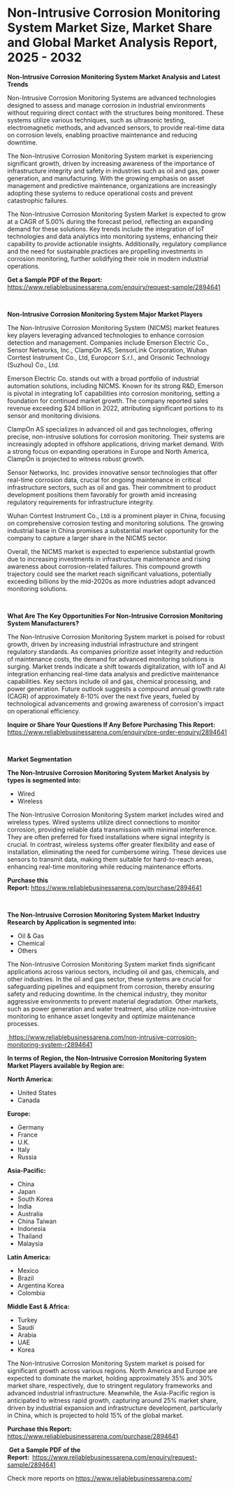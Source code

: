 <p><h1>Non-Intrusive Corrosion Monitoring System Market Size, Market Share and Global Market Analysis Report, 2025 - 2032</h1></p><p><strong>Non-Intrusive Corrosion Monitoring System Market Analysis and Latest Trends</strong></p>
<p><p>Non-Intrusive Corrosion Monitoring Systems are advanced technologies designed to assess and manage corrosion in industrial environments without requiring direct contact with the structures being monitored. These systems utilize various techniques, such as ultrasonic testing, electromagnetic methods, and advanced sensors, to provide real-time data on corrosion levels, enabling proactive maintenance and reducing downtime.</p><p>The Non-Intrusive Corrosion Monitoring System market is experiencing significant growth, driven by increasing awareness of the importance of infrastructure integrity and safety in industries such as oil and gas, power generation, and manufacturing. With the growing emphasis on asset management and predictive maintenance, organizations are increasingly adopting these systems to reduce operational costs and prevent catastrophic failures. </p><p>The Non-Intrusive Corrosion Monitoring System Market is expected to grow at a CAGR of 5.00% during the forecast period, reflecting an expanding demand for these solutions. Key trends include the integration of IoT technologies and data analytics into monitoring systems, enhancing their capability to provide actionable insights. Additionally, regulatory compliance and the need for sustainable practices are propelling investments in corrosion monitoring, further solidifying their role in modern industrial operations.</p></p>
<p><strong>Get a Sample PDF of the Report:&nbsp;</strong> <a href="https://www.reliablebusinessarena.com/enquiry/request-sample/2894641?utm_campaign=2467&utm_medium=2&utm_source=Github&utm_content=ia&utm_term=15032025&utm_id=non-intrusive-corrosion-monitoring-system">https://www.reliablebusinessarena.com/enquiry/request-sample/2894641</a></p>
<p>&nbsp;</p>
<p><strong>Non-Intrusive Corrosion Monitoring System Major Market Players</strong></p>
<p><p>The Non-Intrusive Corrosion Monitoring System (NICMS) market features key players leveraging advanced technologies to enhance corrosion detection and management. Companies include Emerson Electric Co., Sensor Networks, Inc., ClampOn AS, SensorLink Corporation, Wuhan Corrtest Instrument Co., Ltd, Europcorr S.r.l., and Orisonic Technology (Suzhou) Co., Ltd.</p><p>Emerson Electric Co. stands out with a broad portfolio of industrial automation solutions, including NICMS. Known for its strong R&D, Emerson is pivotal in integrating IoT capabilities into corrosion monitoring, setting a foundation for continued market growth. The company reported sales revenue exceeding $24 billion in 2022, attributing significant portions to its sensor and monitoring divisions.</p><p>ClampOn AS specializes in advanced oil and gas technologies, offering precise, non-intrusive solutions for corrosion monitoring. Their systems are increasingly adopted in offshore applications, driving market demand. With a strong focus on expanding operations in Europe and North America, ClampOn is projected to witness robust growth.</p><p>Sensor Networks, Inc. provides innovative sensor technologies that offer real-time corrosion data, crucial for ongoing maintenance in critical infrastructure sectors, such as oil and gas. Their commitment to product development positions them favorably for growth amid increasing regulatory requirements for infrastructure integrity.</p><p>Wuhan Corrtest Instrument Co., Ltd is a prominent player in China, focusing on comprehensive corrosion testing and monitoring solutions. The growing industrial base in China promises a substantial market opportunity for the company to capture a larger share in the NICMS sector.</p><p>Overall, the NICMS market is expected to experience substantial growth due to increasing investments in infrastructure maintenance and rising awareness about corrosion-related failures. This compound growth trajectory could see the market reach significant valuations, potentially exceeding billions by the mid-2020s as more industries adopt advanced monitoring solutions.</p></p>
<p>&nbsp;</p>
<p><strong>What Are The Key Opportunities For Non-Intrusive Corrosion Monitoring System Manufacturers?</strong></p>
<p><p>The Non-Intrusive Corrosion Monitoring System market is poised for robust growth, driven by increasing industrial infrastructure and stringent regulatory standards. As companies prioritize asset integrity and reduction of maintenance costs, the demand for advanced monitoring solutions is surging. Market trends indicate a shift towards digitalization, with IoT and AI integration enhancing real-time data analysis and predictive maintenance capabilities. Key sectors include oil and gas, chemical processing, and power generation. Future outlook suggests a compound annual growth rate (CAGR) of approximately 8-10% over the next five years, fueled by technological advancements and growing awareness of corrosion's impact on operational efficiency.</p></p>
<p><strong>Inquire or Share Your Questions If Any Before Purchasing This Report:</strong> <a href="https://www.reliablebusinessarena.com/enquiry/pre-order-enquiry/2894641?utm_campaign=2467&utm_medium=2&utm_source=Github&utm_content=ia&utm_term=15032025&utm_id=non-intrusive-corrosion-monitoring-system">https://www.reliablebusinessarena.com/enquiry/pre-order-enquiry/2894641</a></p>
<p>&nbsp;</p>
<p><strong>Market Segmentation</strong></p>
<p><strong>The Non-Intrusive Corrosion Monitoring System Market Analysis by types is segmented into:</strong></p>
<p><ul><li>Wired</li><li>Wireless</li></ul></p>
<p><p>The Non-Intrusive Corrosion Monitoring System market includes wired and wireless types. Wired systems utilize direct connections to monitor corrosion, providing reliable data transmission with minimal interference. They are often preferred for fixed installations where signal integrity is crucial. In contrast, wireless systems offer greater flexibility and ease of installation, eliminating the need for cumbersome wiring. These devices use sensors to transmit data, making them suitable for hard-to-reach areas, enhancing real-time monitoring while reducing maintenance efforts.</p></p>
<p><strong>Purchase this Report:&nbsp;</strong><a href="https://www.reliablebusinessarena.com/purchase/2894641?utm_campaign=2467&utm_medium=2&utm_source=Github&utm_content=ia&utm_term=15032025&utm_id=non-intrusive-corrosion-monitoring-system">https://www.reliablebusinessarena.com/purchase/2894641</a></p>
<p>&nbsp;</p>
<p><strong>The Non-Intrusive Corrosion Monitoring System Market Industry Research by Application is segmented into:</strong></p>
<p><ul><li>Oil & Gas</li><li>Chemical</li><li>Others</li></ul></p>
<p><p>The Non-Intrusive Corrosion Monitoring System market finds significant applications across various sectors, including oil and gas, chemicals, and other industries. In the oil and gas sector, these systems are crucial for safeguarding pipelines and equipment from corrosion, thereby ensuring safety and reducing downtime. In the chemical industry, they monitor aggressive environments to prevent material degradation. Other markets, such as power generation and water treatment, also utilize non-intrusive monitoring to enhance asset longevity and optimize maintenance processes.</p></p>
<p><a href="https://www.reliablebusinessarena.com/non-intrusive-corrosion-monitoring-system-r2894641?utm_campaign=2467&utm_medium=2&utm_source=Github&utm_content=ia&utm_term=15032025&utm_id=non-intrusive-corrosion-monitoring-system">&nbsp;https://www.reliablebusinessarena.com/non-intrusive-corrosion-monitoring-system-r2894641</a></p>
<p><strong>In terms of Region, the Non-Intrusive Corrosion Monitoring System Market Players available by Region are:</strong></p>
<p>
    <p> <strong> North America: </strong>
        <ul>
            <li>United States</li>
            <li>Canada</li>
        </ul>
        </p> 
    <p> <strong> Europe: </strong>
        <ul>
            <li>Germany</li>
            <li>France</li>
            <li>U.K.</li>
            <li>Italy</li>
            <li>Russia</li>
        </ul>
        </p> 
    <p> <strong> Asia-Pacific: </strong>
        <ul>
            <li>China</li>
            <li>Japan</li>
            <li>South Korea</li>
            <li>India</li>
            <li>Australia</li>
            <li>China Taiwan</li>
            <li>Indonesia</li>
            <li>Thailand</li>
            <li>Malaysia</li>
        </ul>
        </p> 
    <p> <strong> Latin America: </strong>
        <ul>
            <li>Mexico</li>
            <li>Brazil</li>
            <li>Argentina Korea</li>
            <li>Colombia</li>
        </ul>
        </p> 
    <p> <strong> Middle East & Africa: </strong>
        <ul>
            <li>Turkey</li>
            <li>Saudi</li>
            <li>Arabia</li>
            <li>UAE</li>
            <li>Korea</li>
        </ul>
    </p>
    </p>
<p><p>The Non-Intrusive Corrosion Monitoring System market is poised for significant growth across various regions. North America and Europe are expected to dominate the market, holding approximately 35% and 30% market share, respectively, due to stringent regulatory frameworks and advanced industrial infrastructure. Meanwhile, the Asia-Pacific region is anticipated to witness rapid growth, capturing around 25% market share, driven by industrial expansion and infrastructure development, particularly in China, which is projected to hold 15% of the global market.</p></p>
<p><strong>Purchase this Report: </strong><a href="https://www.reliablebusinessarena.com/purchase/2894641?utm_campaign=2467&utm_medium=2&utm_source=Github&utm_content=ia&utm_term=15032025&utm_id=non-intrusive-corrosion-monitoring-system">https://www.reliablebusinessarena.com/purchase/2894641</a></p>
<p>&nbsp;<strong>Get a Sample PDF of the Report:&nbsp;&nbsp;</strong><a href="https://www.reliablebusinessarena.com/enquiry/request-sample/2894641?utm_campaign=2467&utm_medium=2&utm_source=Github&utm_content=ia&utm_term=15032025&utm_id=non-intrusive-corrosion-monitoring-system">https://www.reliablebusinessarena.com/enquiry/request-sample/2894641</a></p>
<p><strong></strong></p>
<p>Check more reports on <a href="https://www.reliablebusinessarena.com/?utm_campaign=2467&utm_medium=2&utm_source=Github&utm_content=ia&utm_term=15032025&utm_id=non-intrusive-corrosion-monitoring-system">https://www.reliablebusinessarena.com/</a></p>